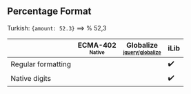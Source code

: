 ## Percentage Format

Turkish: `{amount: 52.3}` ⟹ % 52,3

| | ECMA-402<br><sub><sup>Native</sup></sub> | Globalize<br><sub><sup>[jquery/globalize][]</sup></sub> | iLib |
| --- | --- | --- | --- |
| Regular formatting | | | :heavy_check_mark: |
| Native digits | | | :heavy_check_mark: |

[jquery/globalize]: https://github.com/jquery/globalize/
